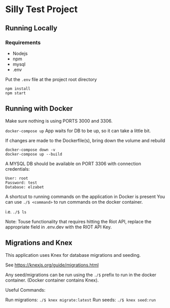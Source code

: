 # Silly Test Project

## Running Locally
### Requirements
- Nodejs
- npm
- mysql
- .env

Put the `.env` file at the project root directory

```
npm install
npm start
```

## Running with Docker
Make sure nothing is using PORTS 3000 and 3306.

`docker-compose up`
App waits for DB to be up, so it can take a little bit.

If changes are made to the Dockerfile(s), bring down the volume and rebuild
```
docker-compose down -v
docker-compose up --build
```

A MYSQL DB should be available on PORT 3306 with connection credentials:
```
User: root
Password: test
Database: elzabet
```

A shortcut to running commands on the application in Docker is present
You can use `./$ <command>` to run commands on the docker container.

i.e. `./$ ls` 

Note: Touse functionality that requires hitting the Riot API, replace the appropriate field in .env.dev with the RIOT API Key.

## Migrations and Knex
This application uses Knex for database migrations and seeding.

See https://knexjs.org/guide/migrations.html

Any seed/migrations can be run using the `./$` prefix to run in the docker container. (Docker container contains Knex).

Useful Commands:

Run migrations: `./$ knex migrate:latest`
Run seeds: `./$ knex seed:run`
